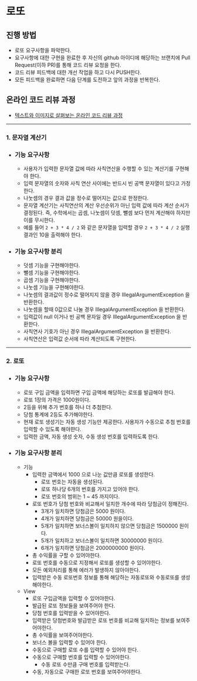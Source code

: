 # 로또
## 진행 방법
* 로또 요구사항을 파악한다.
* 요구사항에 대한 구현을 완료한 후 자신의 github 아이디에 해당하는 브랜치에 Pull Request(이하 PR)를 통해 코드 리뷰 요청을 한다.
* 코드 리뷰 피드백에 대한 개선 작업을 하고 다시 PUSH한다.
* 모든 피드백을 완료하면 다음 단계를 도전하고 앞의 과정을 반복한다.

## 온라인 코드 리뷰 과정
* [텍스트와 이미지로 살펴보는 온라인 코드 리뷰 과정](https://github.com/next-step/nextstep-docs/tree/master/codereview)

---
### 1. 문자열 계산기

 - ### 기능 요구사항
   - 사용자가 입력한 문자열 값에 따라 사칙연산을 수행할 수 있는 계산기를 구현해야 한다.
   - 입력 문자열의 숫자와 사칙 연산 사이에는 반드시 빈 공백 문자열이 있다고 가정한다.
   - 나눗셈의 경우 결과 값을 정수로 떨어지는 값으로 한정한다.
   - 문자열 계산기는 사칙연산의 계산 우선순위가 아닌 입력 값에 따라 계산 순서가 결정된다. 즉, 수학에서는 곱셈, 나눗셈이 덧셈, 뺄셈 보다 먼저 계산해야 하지만 이를 무시한다.
   - 예를 들어 `2 + 3 * 4 / 2` 와 같은 문자열을 입력할 경우 `2 + 3 * 4 / 2` 실행 결과인 10을 출력해야 한다.

 - ### 기능 요구사항 분리

   - 덧셈 기능을 구현해야한다.
   - 뺄셈 기능을 구현해야한다.
   - 곱셈 기능을 구현해야한다.
   - 나눗셈 기능을 구현해야한다.
   - 나눗셈의 결과값이 정수로 떨어지지 않을 경우 IllegalArgumentException 을 반환한다.
   - 나눗셈을 할때 0값으로 나눌 경우 IllegalArgumentException 을 반환한다.
   - 입력값이 null 이거나 빈 공백 문자일 경우 IllegalArgumentException 을 반환한다.
   - 사칙연사 기호가 아닌 경우 IllegalArgumentException 을 반환한다.
   - 사칙연산은 입력값 순서에 따라 계산되도록 구현한다.

---
### 2. 로또

 - ### 기능 요구사항
   - 로또 구입 금액을 입력하면 구입 금액에 해당하는 로또를 발급해야 한다.
   - 로또 1장의 가격은 1000원이다.
   - 2등을 위해 추가 번호를 하나 더 추첨한다.
   - 당첨 통계에 2등도 추가해야한다.
   - 현재 로또 생성기는 자동 생성 기능만 제공한다. 사용자가 수동으로 추첨 번호를 입력할 수 있도록 해야햔다.
   - 입력한 금액, 자동 생성 숫자, 수동 생성 번호를 입력하도록 한다.

 - ### 기능 요구사항 분리
   - 기능
     - 입력한 금액에서 1000 으로 나눈 값만큼 로또를 생성한다.
       - 로또 번호는 자동을 생성된다.
       - 로또 하나당 6개의 번호를 가지고 있어야 한다.
       - 로또 번호의 범위는 1 ~ 45 까지이다.
     - 로또 번호가 당첨 번호와 비교해서 일치한 개수에 따라 당첨금이 정해진다.
       - 3개가 일치하면 당첨금은 5000 원이다.
       - 4개가 일치하면 당첨금은 50000 원을이다.
       - 5개가 일치하면 보너스볼이 일치하지 않으면 당첨금은 1500000 원이다.
       - 5개가 일치하고 보너스볼이 일치하면 30000000 원이다.
       - 6개가 일치하면 당첨금은 2000000000 원이다.
     - 총 수익률을 구할 수 있어야한다.
     - 로또 번호를 수동으로 지정해서 로또를 생성할 수 있어야한다.
     - 모든 예외처리를 통해 에러가 발생하지 않아야한다.
     - 입력받은 수동 로또번호 정보를 통해 해당하는 자동로또와 수동로또를 생성해야한다.
   - View
     - 로또 구입금액을 입력할 수 있어야한다.
     - 발급된 로또 정보들을 보여주어야 한다.
     - 당첨 번호를 입력받을 수 있어야한다.
     - 입력받은 당첨번호와 발급받은 로또 번호를 비교해 일치하는 정보를 보여주어야한다.
     - 총 수익률을 보여주어야한다.
     - 보너스 볼을 입력할 수 있어야 한다.
     - 수동으로 구매할 로또 수를 입력할 수 있어야 한다.
     - 수동으로 구매할 번호를 입력할 수 있어야한다.
       - 수동 로또 수만큼 구매 번호를 입력받는다.
     - 수동, 자동으로 구매한 로또 번호를 보여주어야한다.